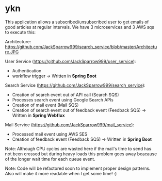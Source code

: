 # ykn

This application allows a subscribed/unsubscribed user to get emails of good articles at regular intervals. We have 3 microservices and 3 AWS sqs to execute this:

Architecture: https://github.com/JackSparrow999/search_service/blob/master/Architecture.JPG

User Service (https://github.com/JackSparrow999/user_service):

- Authentication
- workflow trigger
-> Written in **Spring Boot**

Search Service (https://github.com/JackSparrow999/search_service):

- Creation of search event out of API call (Search SQS)
- Processes search event using Google Search APIs
- Creation of mail event (Mail SQS)
- Creation of search event out of feedback event (Feedback SQS)
-> Written in **Spring Webflux**

Mail Service (https://github.com/JackSparrow999/mail_service):

- Processed mail event using AWS SES
- Creation of feedback event (Feedback SQS)
-> Written in **Spring Boot**

Note: Although CPU cycles are wasted here if the mail's time to send has not been crossed but during heavy loads this problem goes away beacause of the longer wait time for each queue event.

Note: Code will be refactored soon to implement proper design patterns. Also will make it more readable when I get some time! :)
